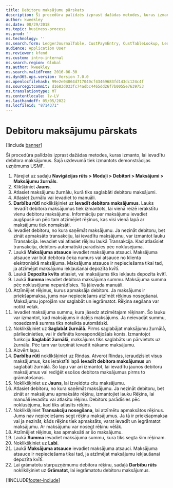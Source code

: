 ```yaml
---
title: Debitoru maksājumu pārskats
description: Šī procedūra palīdzēs izprast dažādas metodes, kuras izmanto, lai ievadītu debitora maksājumus.
author: kweekley
ms.date: 08/29/2018
ms.topic: business-process
ms.prod: ''
ms.technology: ''
ms.search.form: LedgerJournalTable, CustPaymEntry, CustTableLookup, LedgerJournalTransCustPaym, CustOpenTrans, BankAccountTableLookUp
audience: Application User
ms.reviewer: kfend
ms.custom: intro-internal
ms.search.region: Global
ms.author: kweekley
ms.search.validFrom: 2016-06-30
ms.dyn365.ops.version: Version 7.0.0
ms.openlocfilehash: 99e2e04064d717040cf43469683fd143dc124c4f
ms.sourcegitcommit: d1683d033fc74adbc4465dd26f7b0055e7639753
ms.translationtype: MT
ms.contentlocale: lv-LV
ms.lasthandoff: 05/05/2022
ms.locfileid: "8714371"
---
```

# <a name="customer-payment-overview"></a>Debitoru maksājumu pārskats

[!include [banner](../../includes/banner.md)]

Šī procedūra palīdzēs izprast dažādas metodes, kuras izmanto, lai ievadītu debitora maksājumus. Šajā uzdevumā tiek izmantots demonstrācijas uzņēmums USMF.

1. Pārejiet uz sadaļu **Navigācijas rūts > Moduļi > Debitori > Maksājumi > Maksājumu žurnāls**.
2. Klikšķiniet **Jauns**.
3. Atlasiet maksājumu žurnālu, kurā tiks saglabāti debitoru maksājumi.
4. Atlasiet žurnālu vai ievadiet to manuāli.
5. **Darbību rūtī** noklikšķiniet uz **Ievadīt debitora maksājumus**. Lauks Ievadīt debitora maksājumus tiek izmantots, lai vienā reizē ierakstītu vienu debitoru maksājumu. Informāciju par maksājumu ievadiet augšpusē un pēc tam atzīmējiet rēķinus, kas visi vienā lapā ar maksājumu tiek nomaksāti.  
6. Ievadiet debitoru, no kura saņēmāt maksājumu. Ja nezināt debitoru, bet zināt apmaksāto transakciju, lai ievadītu maksājumu, var izmantot lauku Transakcija. Ievadiet vai atlasiet rēķinu laukā Transakcija. Kad atlasīsiet transakciju, debitors automātiski parādīsies pēc noklusējuma.
7. Laukā **Maksājuma atsauce** ievadiet maksājuma atsauci. Maksājuma atsauce var būt debitora čeka numurs vai atsauce no klienta elektroniskā maksājuma. Maksājuma atsauce ir nepieciešama tikai tad, ja atzīmējat maksājumu iekļaušanai depozīta kvītī.  
8. Laukā **Depozīta kvīts** atlasiet, vai maksājums tiks iekļauts depozīta kvītī. 
9. Laukā **Summa** ievadiet debitora maksājuma summu. Maksājuma summa pēc noklusējuma neparādīsies. Tā jāievada manuāli. 
10. Atzīmējiet rēķinus, kurus apmaksāja debitors. Ja maksājums ir priekšapmaksa, jums nav nepieciešams atzīmēt rēķinus nosegšanai. Maksājumu joprojām var saglabāt un iegrāmatot. Rēķina segšana var notikt vēlāk.
11. Ievadiet maksājuma summu, kura jāsedz atzīmētajam rēķinam. Šo lauku var izmantot, kad maksājums ir daļējs maksājums. Ja neievadāt summu, nosedzamā summa tiks noteikta automātiski.
12. Noklikšķiniet uz **Saglabāt žurnālā**. Pirms saglabājat maksājumu žurnālā, pārliecinieties, vai ir definēts korespondējošais konts. Izmantojot funkciju **Saglabāt žurnālā**, maksājums tiks saglabāts un pārvietots uz žurnālu. Pēc tam var turpināt ievadīt nākamo maksājumu.
13. Aizvērt lapu.
14. **Darbību rūtī** noklikšķiniet uz Rindas. Atverot Rindas, ieraudzīsiet visus maksājumus, kas ierakstīti lapā **Ievadīt debitora maksājumus** un saglabāti žurnālā. Šo lapu var arī izmantot, lai ievadītu jaunos debitoru maksājumus vai rediģēt esošos debitora maksājumus pirms to grāmatošanas.
15. Noklikšķiniet uz **Jauns**, lai izveidotu citu maksājumu. 
16. Atlasiet debitoru, no kura saņēmāt maksājumu. Ja nezināt debitoru, bet zināt ar maksājumu apmaksāto rēķinu, izmantojiet lauku Rēķins, lai manuāli ievadītu vai atlasītu rēķinu. Debitors parādīsies pēc noklusējuma, kad tiks atlasīts rēķins.  
17. Noklikšķiniet **Transakciju nosegšana**, lai atzīmētu apmaksātos rēķinus. Jums nav nepieciešams segt rēķinu maksājumus. Ja tā ir priekšapmaksa vai ja nezināt, kāds rēķins tiek apmaksāts, varat ievadīt un iegrāmatot maksājumu. Ar maksājumu var nosegt rēķinu vēlāk.  
18. Atzīmējiet rēķinus, kas apmaksāti ar šo maksājumu. 
19. Laukā **Summa** ievadiet maksājuma summu, kura tiks segta šim rēķinam.
20. Noklikšķiniet uz **Labi**.
21. Laukā **Maksājuma atsauce** ievadiet maksājuma atsauci. Maksājuma atsauce ir nepieciešama tikai tad, ja atzīmējat maksājumu iekļaušanai depozīta kvītī.  
22. Lai grāmatotu starpuzņēmumu debitora rēķinu, sadaļā **Darbību rūts** noklikšķiniet uz **Grāmatot**, lai iegrāmatotu debitoru maksājumus. 



[!INCLUDE[footer-include](../../../includes/footer-banner.md)]
